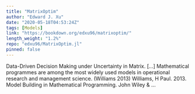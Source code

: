 ```yaml
---
title: "MatrixOptim"
author: "Edward J. Xu"
date: "2020-05-18T04:53:24Z"
tags: [Models]
link: "https://bookdown.org/edxu96/matrixoptim/"
length_weight: "1.2%"
repo: "edxu96/MatrixOptim.jl"
pinned: false
---
```


Data-Driven Decision Making under Uncertainty in Matrix. [...] Mathematical programmes are among the most widely used models in operational research and management science. (Williams 2013) Williams, H Paul. 2013. Model Building in Mathematical Programming. John Wiley & ...
